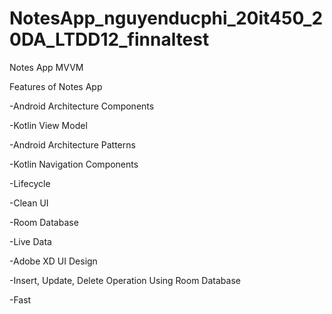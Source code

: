# NotesApp_nguyenducphi_20it450_20DA_LTDD12_finnaltest

Notes App MVVM

Features of Notes App

-Android Architecture Components

-Kotlin View Model

-Android Architecture Patterns

-Kotlin Navigation Components

-Lifecycle

-Clean UI

-Room Database

-Live Data

-Adobe XD UI Design

-Insert, Update, Delete Operation Using Room Database

-Fast
